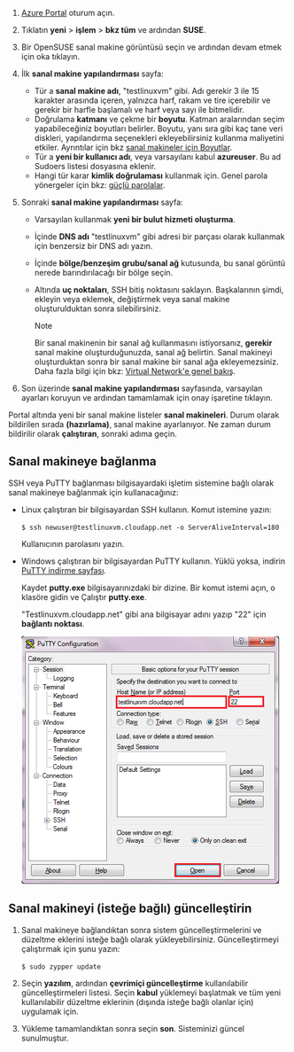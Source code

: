 1. [Azure Portal](http://portal.azure.com) oturum açın.  
2. Tıklatın **yeni** > **işlem** > **bkz tüm** ve ardından **SUSE**.
   
3. Bir OpenSUSE sanal makine görüntüsü seçin ve ardından devam etmek için oka tıklayın.
5. İlk **sanal makine yapılandırması** sayfa:
   
   * Tür a **sanal makine adı**, "testlinuxvm" gibi. Adı gerekir 3 ile 15 karakter arasında içeren, yalnızca harf, rakam ve tire içerebilir ve gerekir bir harfle başlamalı ve harf veya sayı ile bitmelidir.
   * Doğrulama **katmanı** ve çekme bir **boyutu**. Katman aralarından seçim yapabileceğiniz boyutları belirler. Boyutu, yanı sıra gibi kaç tane veri diskleri, yapılandırma seçenekleri ekleyebilirsiniz kullanma maliyetini etkiler. Ayrıntılar için bkz [sanal makineler için Boyutlar](../articles/virtual-machines/linux/sizes.md?toc=%2fazure%2fvirtual-machines%2flinux%2ftoc.json).
   * Tür a **yeni bir kullanıcı adı**, veya varsayılanı kabul **azureuser**. Bu ad Sudoers listesi dosyasına eklenir.
   * Hangi tür karar **kimlik doğrulaması** kullanmak için. Genel parola yönergeler için bkz: [güçlü parolalar](http://msdn.microsoft.com/library/ms161962.aspx).
6. Sonraki **sanal makine yapılandırması** sayfa:
   
   * Varsayılan kullanmak **yeni bir bulut hizmeti oluşturma**.
   * İçinde **DNS adı** "testlinuxvm" gibi adresi bir parçası olarak kullanmak için benzersiz bir DNS adı yazın.
   * İçinde **bölge/benzeşim grubu/sanal ağ** kutusunda, bu sanal görüntü nerede barındırılacağı bir bölge seçin.
   * Altında **uç noktaları**, SSH bitiş noktasını saklayın. Başkalarının şimdi, ekleyin veya eklemek, değiştirmek veya sanal makine oluşturulduktan sonra silebilirsiniz.
     
     > [!NOTE]
     > Bir sanal makinenin bir sanal ağ kullanmasını istiyorsanız, **gerekir** sanal makine oluşturduğunuzda, sanal ağ belirtin. Sanal makineyi oluşturduktan sonra bir sanal makine bir sanal ağa ekleyemezsiniz. Daha fazla bilgi için bkz: [Virtual Network'e genel bakış](../articles/virtual-network/virtual-networks-overview.md).
     > 
     > 
7. Son üzerinde **sanal makine yapılandırması** sayfasında, varsayılan ayarları koruyun ve ardından tamamlamak için onay işaretine tıklayın.

Portal altında yeni bir sanal makine listeler **sanal makineleri**. Durum olarak bildirilen sırada **(hazırlama)**, sanal makine ayarlanıyor. Ne zaman durum bildirilir olarak **çalıştıran**, sonraki adıma geçin.

## <a name="connect-to-the-virtual-machine"></a>Sanal makineye bağlanma
SSH veya PuTTY bağlanması bilgisayardaki işletim sistemine bağlı olarak sanal makineye bağlanmak için kullanacağınız:

* Linux çalıştıran bir bilgisayardan SSH kullanın. Komut istemine yazın:
  
    `$ ssh newuser@testlinuxvm.cloudapp.net -o ServerAliveInterval=180`
  
    Kullanıcının parolasını yazın.
* Windows çalıştıran bir bilgisayardan PuTTY kullanın. Yüklü yoksa, indirin [PuTTY indirme sayfası][PuTTYDownload].
  
    Kaydet **putty.exe** bilgisayarınızdaki bir dizine. Bir komut istemi açın, o klasöre gidin ve Çalıştır **putty.exe**.
  
    "Testlinuxvm.cloudapp.net" gibi ana bilgisayar adını yazıp "22" için **bağlantı noktası**.
  
    ![PuTTY ekran][Image6]  

## <a name="update-the-virtual-machine-optional"></a>Sanal makineyi (isteğe bağlı) güncelleştirin
1. Sanal makineye bağlandıktan sonra sistem güncelleştirmelerini ve düzeltme eklerini isteğe bağlı olarak yükleyebilirsiniz. Güncelleştirmeyi çalıştırmak için şunu yazın:
   
    `$ sudo zypper update`
2. Seçin **yazılım**, ardından **çevrimiçi güncelleştirme** kullanılabilir güncelleştirmeleri listesi. Seçin **kabul** yüklemeyi başlatmak ve tüm yeni kullanılabilir düzeltme eklerinin (dışında isteğe bağlı olanlar için) uygulamak için.
3. Yükleme tamamlandıktan sonra seçin **son**.  Sisteminizi güncel sunulmuştur.

[PuTTYDownload]: http://www.puttyssh.org/download.html

[Image6]: ./media/create-and-configure-opensuse-vm-in-portal/putty.png

